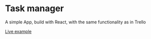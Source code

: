 # Task manager

A simple App, build with React, with the same functionality as in Trello

[Live example](https://task-manager.danzino.com/ "Click to view the example")
